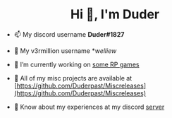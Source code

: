 <h1 align="center">Hi 👋, I'm Duder</h1>


- 📫 My discord username **Duder#1827**

- 🧧 My v3rmillion username **welliew*

- 🔨 I’m currently working on [some RP games](https://github.com/Duderpast/Miscreleases/blob/main/README.md)

- 🧪 All of my misc projects are available at [https://github.com/Duderpast/Miscreleases](https://github.com/Duderpast/Miscreleases)

- 📜 Know about my experiences at my discord [server](https://discord.gg/876yJTzwGr)
